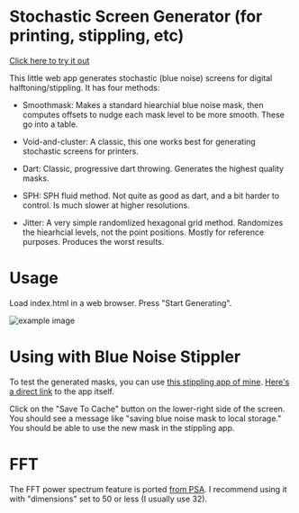 Stochastic Screen Generator (for printing, stippling, etc)
==========================================

[Click here to try it out](http://joeedh.github.io/StochasticScreenGenerator/index.html)

This little web app generates stochastic (blue noise) screens
for digital halftoning/stippling.  It has four methods:

* Smoothmask: Makes a standard hiearchial blue noise mask, then computes offsets to nudge each mask level to be more smooth.
              These go into a table.
* Void-and-cluster: A classic, this one works best for generating
  stochastic screens for printers.
  
* Dart:  Classic, progressive dart throwing.  Generates
  the highest quality masks.
  
* SPH: SPH fluid method.  Not quite as good as dart, and 
  a bit harder to control.  Is much slower at higher resolutions.
  
* Jitter: A very simple randomlized hexagonal grid method.  Randomizes the
  hiearhcial levels, not the point positions.  Mostly for reference purposes.
  Produces the worst results.
  
Usage
=====

Load index.html in a web browser.  Press "Start Generating".

![example image](http://joeedh.github.io/StochasticScreenGenerator/examples/Startup.png "Example")

Using with Blue Noise Stippler
==============================
To test the generated masks, you can use [this stippling app of mine](https://github.com/joeedh/BlueNoiseStippling).
[Here's a direct link](http://joeedh.github.io/BlueNoiseStippling/index.html) to the app itself.

Click on the "Save To Cache" button on the lower-right side of the screen.  You should see a 
message like "saving blue noise mask to local storage."  You should be able to use the new mask
in the stippling app.

FFT
===
The FFT power spectrum feature is ported [from PSA](https://github.com/nodag/psa).
I recommend using it with "dimensions" set to 50 or less (I usually use 32).





